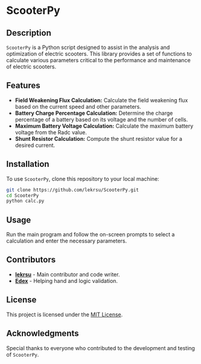 # ScooterPy

## Description
`ScooterPy` is a Python script designed to assist in the analysis and optimization of electric scooters. This library provides a set of functions to calculate various parameters critical to the performance and maintenance of electric scooters.

## Features
- **Field Weakening Flux Calculation:** Calculate the field weakening flux based on the current speed and other parameters.
- **Battery Charge Percentage Calculation:** Determine the charge percentage of a battery based on its voltage and the number of cells.
- **Maximum Battery Voltage Calculation:** Calculate the maximum battery voltage from the Radc value.
- **Shunt Resistor Calculation:** Compute the shunt resistor value for a desired current.

## Installation
To use `ScooterPy`, clone this repository to your local machine:

```bash
git clone https://github.com/lekrsu/ScooterPy.git
cd ScooterPy
python calc.py
```

## Usage
Run the main program and follow the on-screen prompts to select a calculation and enter the necessary parameters.

## Contributors
- **[lekrsu](https://github.com/lekrsu)** - Main contributor and code writer.
- **[Edex](https://github.com/rasil1127)** - Helping hand and logic validation.

## License
This project is licensed under the [MIT License](LICENSE).

## Acknowledgments
Special thanks to everyone who contributed to the development and testing of `ScooterPy`.